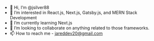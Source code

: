 - 👋 Hi, I’m @jsilver88
- 👀 I’m interested in React.js, Next.js, Gatsby.js, and MERN Stack Development
- 🌱 I’m currently learning Next.js
- 💞️ I’m looking to collaborate on anything related to those frameworks.
- 📫 How to reach me - jareddev20@gmail.com

<!---
jsilver88/jsilver88 is a ✨ special ✨ repository because its `README.md` (this file) appears on your GitHub profile.
You can click the Preview link to take a look at your changes.
--->
